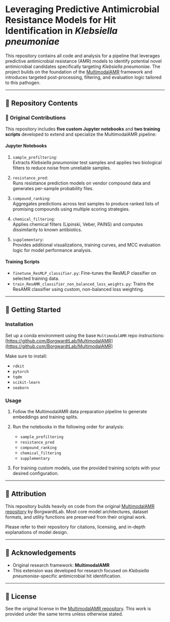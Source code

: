 # Leveraging Predictive Antimicrobial Resistance Models for Hit Identification in *Klebsiella pneumoniae*

This repository contains all code and analysis for a pipeline that leverages predictive antimicrobial resistance (AMR) models to identify potential novel antimicrobial candidates specifically targeting *Klebsiella pneumoniae*. The project builds on the foundation of the [MultimodalAMR](https://github.com/BorgwardtLab/MultimodalAMR) framework and introduces targeted post-processing, filtering, and evaluation logic tailored to this pathogen.

---

## 📁 Repository Contents

### 🔬 Original Contributions
This repository includes **five custom Jupyter notebooks** and **two training scripts** developed to extend and specialize the MultimodalAMR pipeline:

#### Jupyter Notebooks
1. `sample_prefiltering`:  
   Extracts *Klebsiella pneumoniae* test samples and applies two biological filters to reduce noise from unreliable samples.

2. `resistance_pred`:  
   Runs resistance prediction models on vendor compound data and generates per-sample probability files.

3. `compound_ranking`:  
   Aggregates predictions across test samples to produce ranked lists of promising compounds using multiple scoring strategies.

4. `chemical_filtering`:  
   Applies chemical filters (Lipinski, Veber, PAINS) and computes dissimilarity to known antibiotics.

5. `supplementary`:  
   Provides additional visualizations, training curves, and MCC evaluation logic for model performance analysis.

#### Training Scripts
- `finetune_ResMLP_classifier.py`: Fine-tunes the ResMLP classifier on selected training data.  
- `train_ResAMR_classifier_non_balanced_loss_weights.py`: Trains the ResAMR classifier using custom, non-balanced loss weighting.

---

## 🚀 Getting Started

### Installation
Set up a conda environment using the base `MultimodalAMR` repo instructions:  
[https://github.com/BorgwardtLab/MultimodalAMR](https://github.com/BorgwardtLab/MultimodalAMR)

Make sure to install:
- `rdkit`
- `pytorch`
- `tqdm`
- `scikit-learn`
- `seaborn`

### Usage
1. Follow the MultimodalAMR data preparation pipeline to generate embeddings and training splits.  
2. Run the notebooks in the following order for analysis:
   - `sample_prefiltering`
   - `resistance_pred`
   - `compound_ranking`
   - `chemical_filtering`
   - `supplementary`

3. For training custom models, use the provided training scripts with your desired configuration.

---

## 📖 Attribution

This repository builds heavily on code from the original [MultimodalAMR repository](https://github.com/BorgwardtLab/MultimodalAMR) by BorgwardtLab. Most core model architectures, dataset formats, and utility functions are preserved from their original work.

Please refer to their repository for citations, licensing, and in-depth explanations of model design.

---

## 🧠 Acknowledgements

- Original research framework: **MultimodalAMR**  
- This extension was developed for research focused on *Klebsiella pneumoniae*-specific antimicrobial hit identification.

---

## 📄 License

See the original license in the [MultimodalAMR repository](https://github.com/BorgwardtLab/MultimodalAMR). This work is provided under the same terms unless otherwise stated.
